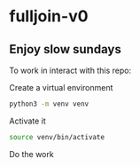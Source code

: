 # fulljoin-v0
## Enjoy slow sundays

To work in interact with this repo:

Create a virtual environment

```bash
python3 -m venv venv
```

Activate it

```bash
source venv/bin/activate
```

Do the work
